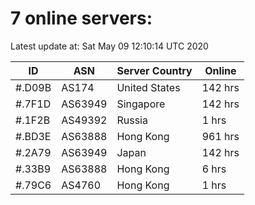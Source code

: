 # 7 online servers:

Latest update at: Sat May 09 12:10:14 UTC 2020

| ID | ASN | Server Country | Online |
| -- | --- | -------------- | ------ |
| #.D09B | AS174 | United States | 142 hrs |
| #.7F1D | AS63949 | Singapore | 142 hrs |
| #.1F2B | AS49392 | Russia | 1 hrs |
| #.BD3E | AS63888 | Hong Kong | 961 hrs |
| #.2A79 | AS63949 | Japan | 142 hrs |
| #.33B9 | AS63888 | Hong Kong | 6 hrs |
| #.79C6 | AS4760 | Hong Kong | 1 hrs |

